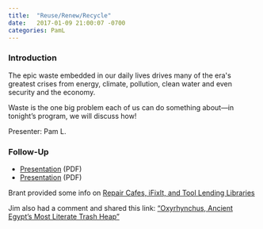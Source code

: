 ```yaml
---
title:  "Reuse/Renew/Recycle"
date:   2017-01-09 21:00:07 -0700
categories: PamL
---
```


### Introduction

The epic waste embedded in our daily lives drives many of the era's greatest crises from energy, climate, pollution, clean water and even security and the economy. 

Waste is the one big problem each of us can do something about—in tonight’s program, we will discuss how!

Presenter: Pam L.

### Follow-Up

* [Presentation](/assets/present/2017/reduce-reuse-recycle-resources.pdf) (PDF) 
* [Presentation](/assets/present/2017/reduce-reuse-recycle-2.pdf) (PDF)

Brant provided some info on [Repair Cafes, iFixIt, and Tool Lending Libraries](/assets/present/repair-cafes.pdf)

Jim also had a comment and shared this link: [“Oxyrhynchus, Ancient Egypt’s Most Literate Trash Heap”](http://www.atlasobscura.com/articles/oxyrhynchus-ancient-egypts-most-literate-trash-heap)

